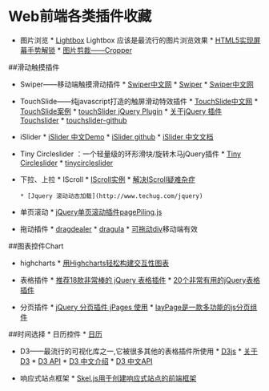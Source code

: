 # Web前端各类插件收藏

* 图片浏览
      * [Lightbox](http://lokeshdhakar.com/projects/lightbox2/#examples) Lightbox 应该是最流行的图片浏览效果
      * [HTML5实现屏幕手势解锁](http://www.alloyteam.com/2015/07/html5-shi-xian-ping-mu-shou-shi-jie-suo/#rd)
      * [图片剪裁——Cropper](http://fengyuanchen.github.io/cropper/)

##滑动触摸插件

   * Swiper——移动端触摸滑动插件
         * [Swiper中文网](http://www.swiper.com.cn/)
         * [Swiper](http://www.idangero.us/swiper/demos/#.VlQpDeyqqkq)
         * [Swiper中文网](http://www.swiper.com.cn/api/index.html)
   
   
   * TouchSlide——纯javascript打造的触屏滑动特效插件
         * [TouchSlide中文网](http://www.superslide2.com/TouchSlide/)
         * [TouchSlide案例](http://www.superslide2.com/TouchSlide/howToUse.html)
         * [touchSlider jQuery Plugin](http://www.mobilizetoday.com/freebies/touchslider)
         * [关于jQuery 插件 Touchslider](http://www.tuicool.com/articles/bIJ7ry)
         * [touchslider-github](https://github.com/qiqiboy/touchslider)
   
   * iSlider
         * [iSlider 中文Demo](http://be-fe.github.io/iSlider/demo/)
         * [iSlider github](https://github.com/peunzhang/iSlider)
         * [iSlider 中文文档](https://github.com/BE-FE/iSlider/blob/master/README_Chinese.md)
   
   
   * Tiny Circleslider ：一个轻量级的环形滑块/旋转木马jQuery插件
         * [Tiny Circleslider](http://www.open-open.com/lib/view/open1349583827572.html)
         * [tinycircleslider](http://baijs.com/tinycircleslider/)
   
   
   * 下拉、上拉
         * IScroll
               * [IScroll实例](http://www.wglong.com/index/demos/pullDownRefresh/cubiq-iscroll/index.html)
               * [解决IScroll疑难杂症](http://www.cnblogs.com/yexiaochai/p/3764503.html)
               
         * [Jquery 滚动动态加载](http://www.techug.com/jquery)
   

   * 单页滚动
         * [jQuery单页滚动插件pagePiling.js](http://www.jq22.com/jquery-info573)

   
   * 拖动插件
         * [dragdealer](http://skidding.github.io/dragdealer/)
         * [dragula](http://bevacqua.github.io/dragula/)
         * [可拖动div](http://touch.code.baidu.com/examples.html)移动端有效



##图表控件Chart
   * highcharts
         * [用Highcharts轻松构建交互性图表](http://blog.fens.me/tag/grunt/)
   
   * 表格插件
         * [推荐18款非常棒的 jQuery 表格插件](http://www.cnblogs.com/lhb25/archive/2011/04/10/jquery-table-plugin.html) 
         * [20个非常有用的jQuery表格插件](http://www.iteye.com/news/21050)
   
   
   * 分页插件
         * [jQuery 分页插件 jPages 使用](http://blog.csdn.net/leixiaohua1020/article/details/12650563) 
         * [layPage是一款多功能的js分页组件](http://laypage.layui.com/)


##时间选择
      * 日历控件
            * [日历](http://codepen.io/Yingkx/pen/gaPyJR)

* D3——最流行的可视化库之一,它被很多其他的表格插件所使用
      * [D3js](http://d3js.org/)
      * [关于D3](http://www.netfoucs.com/article/zhang__tianxu/62244.html)
      * [D3 API](https://github.com/mbostock/d3/wiki/API-Reference)
      * [D3 中文介绍](https://github.com/mbostock/d3/wiki/CN-Home)
      * [D3 中文API](https://github.com/mbostock/d3/wiki/Api-%E5%8F%82%E8%80%83)


* 响应式站点框架
      * [Skel.js用于创建响应式站点的前端框架](http://www.uedsc.com/skel-js.html)

